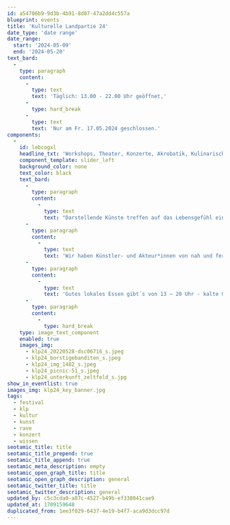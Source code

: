 ```yaml
---
id: a54706b9-9d3b-4b91-8d07-47a2dd4c557a
blueprint: events
title: 'Kulturelle Landpartie 24'
date_type: 'date range'
date_range:
  start: '2024-05-09'
  end: '2024-05-20'
text_bard:
  -
    type: paragraph
    content:
      -
        type: text
        text: 'Täglich: 13.00 - 22.00 Uhr geöffnet,'
      -
        type: hard_break
      -
        type: text
        text: 'Nur am Fr. 17.05.2024 geschlossen.'
components:
  -
    id: lebcogxl
    headline_txt: 'Workshops, Theater, Konzerte, Akrobatik, Kulinarisches und Vieles mehr!'
    component_template: slider_left
    background_color: none
    text_color: black
    text_bard:
      -
        type: paragraph
        content:
          -
            type: text
            text: "Darstellende Künste treffen auf das Lebensgefühl einer neuen Ländlichkeit.\_"
      -
        type: paragraph
        content:
          -
            type: text
            text: 'Wir haben Künstler- und Akteur*innen von nah und fern eingeladen, um gemeinsam mit uns 12 Tage die vielfältige Lebendigkeit unserer Welt zu erleben und zu feiern. Euch erwarten Workshops, Konzerte, Theater, Akrobatik & Festivalstimmung.'
      -
        type: paragraph
        content:
          -
            type: text
            text: 'Gutes lokales Essen gibt´s von 13 – 20 Uhr - kalte Getränke bis zum Schluss!'
      -
        type: paragraph
        content:
          -
            type: hard_break
    type: image_text_component
    enabled: true
    images_img:
      - klp24_20220528-dsc06716_s.jpeg
      - klp24_borstigebanditen_s.jpeg
      - klp24_img_1482_s.jpeg
      - klp24_picnic-51_s.jpeg
      - klp24_unterkunft_zeltfeld_s.jpg
show_in_eventlist: true
images_img: klp24_key_banner.jpg
tags:
  - festival
  - klp
  - kultur
  - kunst
  - rave
  - konzert
  - wissen
seotamic_title: title
seotamic_title_prepend: true
seotamic_title_append: true
seotamic_meta_description: empty
seotamic_open_graph_title: title
seotamic_open_graph_description: general
seotamic_twitter_title: title
seotamic_twitter_description: general
updated_by: c5c3cda0-a87c-4527-b49b-ef338041cae9
updated_at: 1709159648
duplicated_from: 1ee3f029-6437-4e19-b4f7-aca9d3dcc97d
---
```


